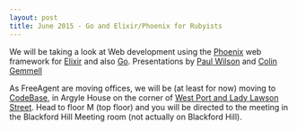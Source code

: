 ```yaml
---
layout: post
title: June 2015 - Go and Elixir/Phoenix for Rubyists
---
```


We will be taking a look at Web development using the [Phoenix](http://www.phoenixframework.org) web framework for [Elixir](http://elixir-lang.org) and also [Go](http://golang.org). Presentations by [Paul Wilson](https://twitter.com/paulanthonywils) and [Colin Gemmell](https://twitter.com/colin_gemmell)

As FreeAgent are moving offices, we will be (at least for now) moving to [CodeBase](http://www.thisiscodebase.com), in Argyle House on the corner of [West Port and Lady Lawson Street](https://goo.gl/maps/ZuPgH). Head to floor M (top floor) and you will be directed to the meeting in the Blackford Hill Meeting room (not actually on Blackford Hill).

